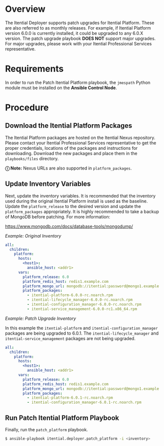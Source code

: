 # Overview

The Itential Deployer supports patch upgrades for Itential Platform.  These are also referred to as
monthly releases.  For example, if Itential Platform version 6.0.0 is currently installed, it
could be upgraded to any 6.0.X version.  The patch upgrade playbook **DOES NOT** support major
upgrades.  For major upgrades, please work with your Itential Professional Services representative.

# Requirements

In order to run the Patch Itential Platform playbook, the `jmespath` Python module must be
installed on the **Ansible Control Node**.

# Procedure

## Download the Itential Platform Packages

The Itential Platform packages are hosted on the Itential Nexus repository. Please contact your
Itential Professional Services representative to get the proper credentials, locations of the
packages and instructions for downloading.  Download the new packages and place them in the 
`playbooks/files` directory.

**&#9432; Note:**
Nexus URLs are also supported in `platform_packages`.

## Update Inventory Variables

Next, update the inventory variables.  It is recommended that the inventory used during the original
Itential Platform install is used as the baseline.  Update the `platform_release` to the desired
version and update the `platform_packages` appropriately. It is highly recommended to take a backup
of MongoDB before patching. For more information:

https://www.mongodb.com/docs/database-tools/mongodump/

_Example: Original Inventory_

```yaml
all:
  children:
    platform:
      hosts:
        <host1>:
          ansible_host: <addr1>
      vars:
        platform_release: 6.0
        platform_redis_host: redis1.example.com
        platform_mongo_url: mongodb://itential:password@mongo1.example.com:27017/itential
        platform_packages:
          - itential-platform-6.0.0-rc.noarch.rpm
          - itential-lifecycle_manager-6.0.0-rc.noarch.rpm
          - itential-configuration_manager-6.0.0-rc.noarch.rpm
          - itential-service_management-6.0.0-rc1.x86_64.rpm
```

_Example: Patch Upgrade Inventory_

In this example the `itential-platform` and `itential-configuration_manager` packages are being 
upgraded to 6.0.1.  The `itential-lifecycle_manager` and `itential-service_management`
packages are not being upgraded.

```yaml
all:
  children:
    platform:
      hosts:
        <host1>:
          ansible_host: <addr1>
      vars:
        platform_release: 6.0
        platform_redis_host: redis1.example.com
        platform_mongo_url: mongodb://itential:password@mongo1.example.com:27017/itential
        platform_packages:
          - itential-platform-6.0.1-rc.noarch.rpm
          - itential-configuration_manager-6.0.1-rc.noarch.rpm
```

## Run Patch Itential Platform Playbook

Finally, run the `patch_platform` playbook.

```bash
$ ansible-playbook itential.deployer.patch_platform -i <inventory>
```